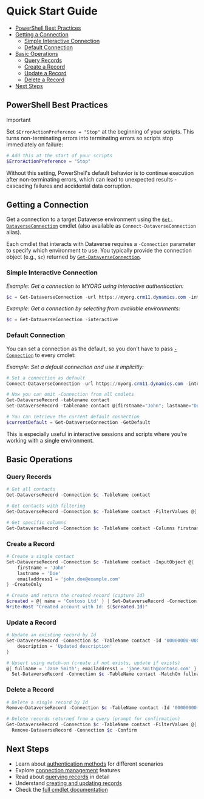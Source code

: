 # Quick Start Guide

<!-- TOC -->
- [PowerShell Best Practices](#powershell-best-practices)
- [Getting a Connection](#getting-a-connection)
  - [Simple Interactive Connection](#simple-interactive-connection)
  - [Default Connection](#default-connection)
- [Basic Operations](#basic-operations)
  - [Query Records](#query-records)
  - [Create a Record](#create-a-record)
  - [Update a Record](#update-a-record)
  - [Delete a Record](#delete-a-record)
- [Next Steps](#next-steps)
<!-- /TOC -->

## PowerShell Best Practices

> [!IMPORTANT]
> Set `$ErrorActionPreference = "Stop"` at the beginning of your scripts. This turns non-terminating errors into terminating errors so scripts stop immediately on failure:
>
> ```powershell
> # Add this at the start of your scripts
> $ErrorActionPreference = "Stop"
> ```

Without this setting, PowerShell's default behavior is to continue execution after non-terminating errors, which can lead to unexpected results - cascading failures and accidental data corruption.

## Getting a Connection

Get a connection to a target Dataverse environment using the [`Get-DataverseConnection`](../../Rnwood.Dataverse.Data.PowerShell/docs/Get-DataverseConnection.md) cmdlet (also available as `Connect-DataverseConnection` alias).

Each cmdlet that interacts with Dataverse requires a `-Connection` parameter to specify which environment to use. You typically provide the connection object (e.g., `$c`) returned by [`Get-DataverseConnection`](../../Rnwood.Dataverse.Data.PowerShell/docs/Get-DataverseConnection.md).

### Simple Interactive Connection

*Example: Get a connection to MYORG using interactive authentication:*
```powershell
$c = Get-DataverseConnection -url https://myorg.crm11.dynamics.com -interactive
```

*Example: Get a connection by selecting from available environments:*
```powershell
$c = Get-DataverseConnection -interactive
```

### Default Connection

You can set a connection as the default, so you don't have to pass [`-Connection`](../../Rnwood.Dataverse.Data.PowerShell/docs/Get-DataverseRecord.md#-connection) to every cmdlet:

*Example: Set a default connection and use it implicitly:*
```powershell
# Set a connection as default
Connect-DataverseConnection -url https://myorg.crm11.dynamics.com -interactive -SetAsDefault

# Now you can omit -Connection from all cmdlets
Get-DataverseRecord -tablename contact
Set-DataverseRecord -tablename contact @{firstname="John"; lastname="Doe"}

# You can retrieve the current default connection
$currentDefault = Get-DataverseConnection -GetDefault
```

This is especially useful in interactive sessions and scripts where you're working with a single environment.

## Basic Operations

### Query Records

```powershell
# Get all contacts
Get-DataverseRecord -Connection $c -TableName contact

# Get contacts with filtering
Get-DataverseRecord -Connection $c -TableName contact -FilterValues @{ lastname = 'Smith' }

# Get specific columns
Get-DataverseRecord -Connection $c -TableName contact -Columns firstname,lastname,emailaddress1
```

### Create a Record

```powershell
# Create a single contact
Set-DataverseRecord -Connection $c -TableName contact -InputObject @{ 
    firstname = 'John'
    lastname = 'Doe'
    emailaddress1 = 'john.doe@example.com'
} -CreateOnly

# Create and return the created record (capture Id)
$created = @{ name = 'Contoso Ltd' } | Set-DataverseRecord -Connection $c -TableName account -CreateOnly -PassThru
Write-Host "Created account with Id: $($created.Id)"
```

### Update a Record

```powershell
# Update an existing record by Id
Set-DataverseRecord -Connection $c -TableName contact -Id '00000000-0000-0000-0000-000000000000' -InputObject @{ 
    description = 'Updated description' 
}

# Upsert using match-on (create if not exists, update if exists)
@{ fullname = 'Jane Smith'; emailaddress1 = 'jane.smith@contoso.com' } |
  Set-DataverseRecord -Connection $c -TableName contact -MatchOn fullname -PassThru
```

### Delete a Record

```powershell
# Delete a single record by Id
Remove-DataverseRecord -Connection $c -TableName contact -Id '00000000-0000-0000-0000-000000000000'

# Delete records returned from a query (prompt for confirmation)
Get-DataverseRecord -Connection $c -TableName contact -FilterValues @{ lastname = 'TestUser' } |
  Remove-DataverseRecord -Connection $c -Confirm
```

## Next Steps

- Learn about [authentication methods](authentication.md) for different scenarios
- Explore [connection management](../core-concepts/connections.md) features
- Read about [querying records](../core-concepts/querying.md) in detail
- Understand [creating and updating records](../core-concepts/creating-updating.md)
- Check the [full cmdlet documentation](../../Rnwood.Dataverse.Data.PowerShell/docs/)
